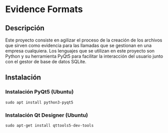 # Evidence Formats
## Descripción

Este proyecto consiste en agilizar el proceso de la creación de los archivos que sirven como evidencia para las llamadas que se gestionan en una empresa cualquiera. Los lenguajes que se utilizan en este proyecto son Python y su herramienta PyQt5 para facilitar la interacción del usuario junto con el gestor de base de datos SQLite.



## Instalación

### Instalación PyQt5 (Ubuntu)

``sudo apt install python3-pyqt5``

### Instalación Qt Designer (Ubuntu)

``sudo apt-get install qttools5-dev-tools``



